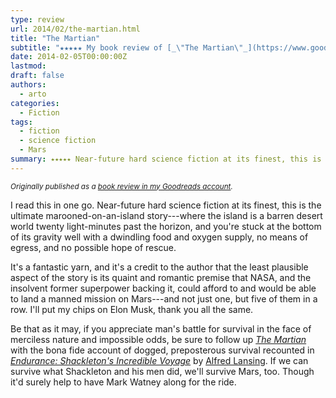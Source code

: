 ```yaml
---
type: review
url: 2014/02/the-martian.html
title: "The Martian"
subtitle: "★★★★★ My book review of [_\"The Martian\"_](https://www.goodreads.com/book/show/18007564) by Andy Weir."
date: 2014-02-05T00:00:00Z
lastmod:
draft: false
authors:
  - arto
categories:
  - Fiction
tags:
  - fiction
  - science fiction
  - Mars
summary: ⭑⭑⭑⭑⭑ Near-future hard science fiction at its finest, this is the ultimate marooned-on-an-island story.
---
```


<em><small>Originally published as a <a href="https://www.goodreads.com/review/show/846331504" target="_blank">book review in my Goodreads account</a>.</small></em>

I read this in one go. Near-future hard science fiction at its finest, this is the ultimate marooned-on-an-island story---where the island is a barren desert world twenty light-minutes past the horizon, and you're stuck at the bottom of its gravity well with a dwindling food and oxygen supply, no means of egress, and no possible hope of rescue.

It's a fantastic yarn, and it's a credit to the author that the least plausible aspect of the story is its quaint and romantic premise that NASA, and the insolvent former superpower backing it, could afford to and would be able to land a manned mission on Mars---and not just one, but five of them in a row. I'll put my chips on Elon Musk, thank you all the same.

Be that as it may, if you appreciate man's battle for survival in the face of merciless nature and impossible odds, be sure to follow up [_The Martian_](https://www.goodreads.com/book/show/18007564) with the bona fide account of dogged, preposterous survival recounted in [_Endurance: Shackleton's Incredible Voyage_](https://www.goodreads.com/book/show/139069) by [Alfred Lansing](https://www.goodreads.com/author/show/29034). If we can survive what Shackleton and his men did, we'll survive Mars, too. Though it'd surely help to have Mark Watney along for the ride.
